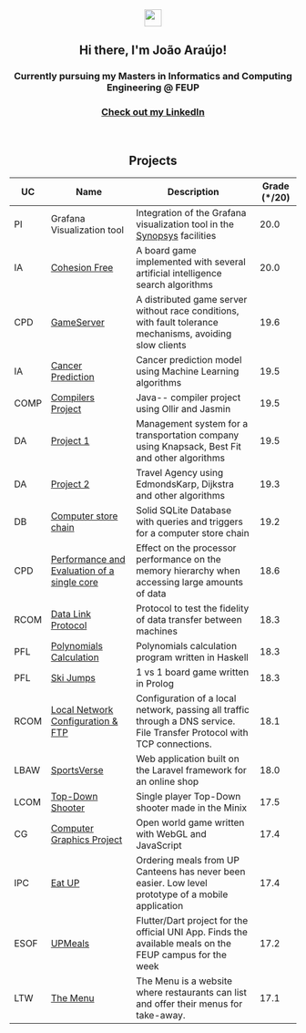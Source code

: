 <div align = "center">
<img href="center" src="https://raw.githubusercontent.com/MartinHeinz/MartinHeinz/master/wave.gif" width="30px">
<h2 align = "center" >Hi there, I'm João Araújo! </h2>
<h3 align = "center">Currently pursuing my Masters in Informatics and Computing Engineering @ FEUP</h3>
<h3><a href="https://www.linkedin.com/in/ptozin/">Check out my LinkedIn</a></h3>
</div>
<br>

<h2 align = "center" >Projects</h2>
<p align = "center">

| UC | Name | Description | Grade (*/20) |
|--|---|---------------------------------------------------------------------------------------------------------------------------------------------------------------|-------------|
| PI | Grafana Visualization tool | Integration of the Grafana visualization tool in the [Synopsys](https://www.synopsys.com) facilities | 20.0 |
| IA | [Cohesion Free](https://github.com/Ptozin/3L.EIC029-IA/tree/main/Projects/Project%201) | A board game implemented with several artificial intelligence search algorithms | 20.0  |
| CPD | [GameServer](https://github.com/Ptozin/3L.EIC028-CPD/tree/main/Project%202) | A distributed game server without race conditions, with fault tolerance mechanisms, avoiding slow clients | 19.6 |
| IA | [Cancer Prediction](https://github.com/Ptozin/3L.EIC029-IA/tree/main/Projects/Project%202) | Cancer prediction model using Machine Learning algorithms | 19.5 |
| COMP | [Compilers Project](https://github.com/Ptozin/3L.EIC026-COMP/tree/main/Project) | Java-- compiler project using Ollir and Jasmin | 19.5 |
| DA | [Project 1](https://github.com/Ptozin/3L.EIC016-DA/tree/main/Projects/Project%201) | Management system for a transportation company using Knapsack, Best Fit and other algorithms | 19.5 |
| DA | [Project 2](https://github.com/Ptozin/3L.EIC016-DA/tree/main/Projects/Project%202) | Travel Agency using EdmondsKarp, Dijkstra and other algorithms | 19.3 |
| DB | [Computer store chain](https://github.com/Ptozin/2L.EIC012-DB) | Solid SQLite Database with queries and triggers for a computer store chain  | 19.2 |
| CPD | [Performance and Evaluation of a single core](https://github.com/Ptozin/3L.EIC028-CPD/tree/main/Project%201) | Effect on the processor performance on the memory hierarchy when accessing large amounts of data | 18.6 |
| RCOM | [Data Link Protocol](https://github.com/Ptozin/3L.EIC025-RCOM/tree/main/Projects/Project%201) | Protocol to test the fidelity of data transfer between machines | 18.3 |
| PFL | [Polynomials Calculation](https://github.com/Ptozin/3L.EIC024-PFL/tree/main/Projects/Project%201) | Polynomials calculation program written in Haskell | 18.3 |
| PFL | [Ski Jumps](https://github.com/Ptozin/3L.EIC024-PFL/tree/main/Projects/Project%202) | 1 vs 1 board game written in Prolog | 18.3 |
| RCOM | [Local Network Configuration & FTP](https://github.com/Ptozin/3L.EIC025-RCOM/tree/main/Projects/Project%202) | Configuration of a local network, passing all traffic through a DNS service. <br> File Transfer Protocol with TCP connections. | 18.1 |
| LBAW | [SportsVerse](https://github.com/Ptozin/3L.EIC023-LBAW) | Web application built on the Laravel framework for an online shop | 18.0 |
| LCOM | [Top-Down Shooter](https://github.com/Ptozin/2L.EIC018-LCOM) | Single player Top-Down shooter made in the Minix | 17.5 |
| CG | [Computer Graphics Project](https://github.com/Ptozin/3L.EIC027-CG/tree/master/theorical%20practices/project) | Open world game written with WebGL and JavaScript | 17.4 |
| IPC | [Eat UP](https://github.com/Ptozin/3L.EIC022-IPC) | Ordering meals from UP Canteens has never been easier. Low level prototype of a mobile application | 17.4 |
| ESOF | [UPMeals](https://github.com/Ptozin/2L.EIC017-ESOF/tree/main) | Flutter/Dart project for the official UNI App. Finds the available meals on the FEUP campus for the week | 17.2 |
| LTW | [The Menu](https://github.com/Ptozin/2L.EIC019-LTW) | The Menu is a website where restaurants can list and offer their menus for take-away. | 17.1 |

<!--
**Ptozin/Ptozin** is a ✨ _special_ ✨ repository because its `README.md` (this file) appears on your GitHub profile.

Here are some ideas to get you started:

- 🔭 I’m currently working on ...
- 🌱 I’m currently learning ...
- 👯 I’m looking to collaborate on ...
- 🤔 I’m looking for help with ...
- 💬 Ask me about ...
- 📫 How to reach me: ...
- 😄 Pronouns: ...
- ⚡ Fun fact: ...
-->
